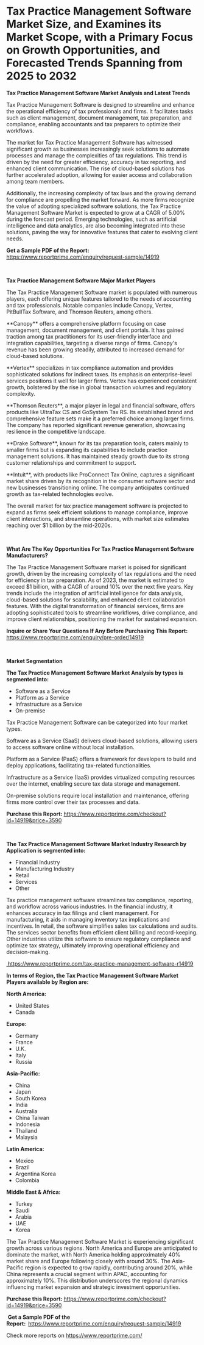 <p><h1>Tax Practice Management Software Market Size, and Examines its Market Scope, with a Primary Focus on Growth Opportunities, and Forecasted Trends Spanning from 2025 to 2032</h1></p><p><strong>Tax Practice Management Software Market Analysis and Latest Trends</strong></p>
<p><p>Tax Practice Management Software is designed to streamline and enhance the operational efficiency of tax professionals and firms. It facilitates tasks such as client management, document management, tax preparation, and compliance, enabling accountants and tax preparers to optimize their workflows. </p><p>The market for Tax Practice Management Software has witnessed significant growth as businesses increasingly seek solutions to automate processes and manage the complexities of tax regulations. This trend is driven by the need for greater efficiency, accuracy in tax reporting, and enhanced client communication. The rise of cloud-based solutions has further accelerated adoption, allowing for easier access and collaboration among team members.</p><p>Additionally, the increasing complexity of tax laws and the growing demand for compliance are propelling the market forward. As more firms recognize the value of adopting specialized software solutions, the Tax Practice Management Software Market is expected to grow at a CAGR of 5.00% during the forecast period. Emerging technologies, such as artificial intelligence and data analytics, are also becoming integrated into these solutions, paving the way for innovative features that cater to evolving client needs.</p></p>
<p><strong>Get a Sample PDF of the Report:&nbsp;</strong> <a href="https://www.reportprime.com/enquiry/request-sample/14919?utm_campaign=3029&utm_medium=2&utm_source=Github&utm_content=ia&utm_term=20032025&utm_id=tax-practice-management-software">https://www.reportprime.com/enquiry/request-sample/14919</a></p>
<p>&nbsp;</p>
<p><strong>Tax Practice Management Software Major Market Players</strong></p>
<p><p>The Tax Practice Management Software market is populated with numerous players, each offering unique features tailored to the needs of accounting and tax professionals. Notable companies include Canopy, Vertex, PitBullTax Software, and Thomson Reuters, among others.</p><p>**Canopy** offers a comprehensive platform focusing on case management, document management, and client portals. It has gained traction among tax practitioners for its user-friendly interface and integration capabilities, targeting a diverse range of firms. Canopy's revenue has been growing steadily, attributed to increased demand for cloud-based solutions.</p><p>**Vertex** specializes in tax compliance automation and provides sophisticated solutions for indirect taxes. Its emphasis on enterprise-level services positions it well for larger firms. Vertex has experienced consistent growth, bolstered by the rise in global transaction volumes and regulatory complexity.</p><p>**Thomson Reuters**, a major player in legal and financial software, offers products like UltraTax CS and GoSystem Tax RS. Its established brand and comprehensive feature sets make it a preferred choice among larger firms. The company has reported significant revenue generation, showcasing resilience in the competitive landscape.</p><p>**Drake Software**, known for its tax preparation tools, caters mainly to smaller firms but is expanding its capabilities to include practice management solutions. It has maintained steady growth due to its strong customer relationships and commitment to support.</p><p>**Intuit**, with products like ProConnect Tax Online, captures a significant market share driven by its recognition in the consumer software sector and new businesses transitioning online. The company anticipates continued growth as tax-related technologies evolve.</p><p>The overall market for tax practice management software is projected to expand as firms seek efficient solutions to manage compliance, improve client interactions, and streamline operations, with market size estimates reaching over $1 billion by the mid-2020s.</p></p>
<p>&nbsp;</p>
<p><strong>What Are The Key Opportunities For Tax Practice Management Software Manufacturers?</strong></p>
<p><p>The Tax Practice Management Software market is poised for significant growth, driven by the increasing complexity of tax regulations and the need for efficiency in tax preparation. As of 2023, the market is estimated to exceed $1 billion, with a CAGR of around 10% over the next five years. Key trends include the integration of artificial intelligence for data analysis, cloud-based solutions for scalability, and enhanced client collaboration features. With the digital transformation of financial services, firms are adopting sophisticated tools to streamline workflows, drive compliance, and improve client relationships, positioning the market for sustained expansion.</p></p>
<p><strong>Inquire or Share Your Questions If Any Before Purchasing This Report:</strong> <a href="https://www.reportprime.com/enquiry/pre-order/14919?utm_campaign=3029&utm_medium=2&utm_source=Github&utm_content=ia&utm_term=20032025&utm_id=tax-practice-management-software">https://www.reportprime.com/enquiry/pre-order/14919</a></p>
<p>&nbsp;</p>
<p><strong>Market Segmentation</strong></p>
<p><strong>The Tax Practice Management Software Market Analysis by types is segmented into:</strong></p>
<p><ul><li>Software as a Service</li><li>Platform as a Service</li><li>Infrastructure as a Service</li><li>On-premise</li></ul></p>
<p><p>Tax Practice Management Software can be categorized into four market types. </p><p>Software as a Service (SaaS) delivers cloud-based solutions, allowing users to access software online without local installation. </p><p>Platform as a Service (PaaS) offers a framework for developers to build and deploy applications, facilitating tax-related functionalities. </p><p>Infrastructure as a Service (IaaS) provides virtualized computing resources over the internet, enabling secure tax data storage and management.</p><p>On-premise solutions require local installation and maintenance, offering firms more control over their tax processes and data.</p></p>
<p><strong>Purchase this Report:&nbsp;</strong><a href="https://www.reportprime.com/checkout?id=14919&price=3590&utm_campaign=3029&utm_medium=2&utm_source=Github&utm_content=ia&utm_term=20032025&utm_id=tax-practice-management-software">https://www.reportprime.com/checkout?id=14919&price=3590</a></p>
<p>&nbsp;</p>
<p><strong>The Tax Practice Management Software Market Industry Research by Application is segmented into:</strong></p>
<p><ul><li>Financial Industry</li><li>Manufacturing Industry</li><li>Retail</li><li>Services</li><li>Other</li></ul></p>
<p><p>Tax practice management software streamlines tax compliance, reporting, and workflow across various industries. In the financial industry, it enhances accuracy in tax filings and client management. For manufacturing, it aids in managing inventory tax implications and incentives. In retail, the software simplifies sales tax calculations and audits. The services sector benefits from efficient client billing and record-keeping. Other industries utilize this software to ensure regulatory compliance and optimize tax strategy, ultimately improving operational efficiency and decision-making.</p></p>
<p><a href="https://www.reportprime.com/tax-practice-management-software-r14919?utm_campaign=3029&utm_medium=2&utm_source=Github&utm_content=ia&utm_term=20032025&utm_id=tax-practice-management-software">&nbsp;https://www.reportprime.com/tax-practice-management-software-r14919</a></p>
<p><strong>In terms of Region, the Tax Practice Management Software Market Players available by Region are:</strong></p>
<p>
    <p> <strong> North America: </strong>
        <ul>
            <li>United States</li>
            <li>Canada</li>
        </ul>
        </p> 
    <p> <strong> Europe: </strong>
        <ul>
            <li>Germany</li>
            <li>France</li>
            <li>U.K.</li>
            <li>Italy</li>
            <li>Russia</li>
        </ul>
        </p> 
    <p> <strong> Asia-Pacific: </strong>
        <ul>
            <li>China</li>
            <li>Japan</li>
            <li>South Korea</li>
            <li>India</li>
            <li>Australia</li>
            <li>China Taiwan</li>
            <li>Indonesia</li>
            <li>Thailand</li>
            <li>Malaysia</li>
        </ul>
        </p> 
    <p> <strong> Latin America: </strong>
        <ul>
            <li>Mexico</li>
            <li>Brazil</li>
            <li>Argentina Korea</li>
            <li>Colombia</li>
        </ul>
        </p> 
    <p> <strong> Middle East & Africa: </strong>
        <ul>
            <li>Turkey</li>
            <li>Saudi</li>
            <li>Arabia</li>
            <li>UAE</li>
            <li>Korea</li>
        </ul>
    </p>
    </p>
<p><p>The Tax Practice Management Software Market is experiencing significant growth across various regions. North America and Europe are anticipated to dominate the market, with North America holding approximately 40% market share and Europe following closely with around 30%. The Asia-Pacific region is expected to grow rapidly, contributing around 20%, while China represents a crucial segment within APAC, accounting for approximately 10%. This distribution underscores the regional dynamics influencing market expansion and strategic investment opportunities.</p></p>
<p><strong>Purchase this Report: </strong><a href="https://www.reportprime.com/checkout?id=14919&price=3590&utm_campaign=3029&utm_medium=2&utm_source=Github&utm_content=ia&utm_term=20032025&utm_id=tax-practice-management-software">https://www.reportprime.com/checkout?id=14919&price=3590</a></p>
<p>&nbsp;<strong>Get a Sample PDF of the Report:&nbsp;&nbsp;</strong><a href="https://www.reportprime.com/enquiry/request-sample/14919?utm_campaign=3029&utm_medium=2&utm_source=Github&utm_content=ia&utm_term=20032025&utm_id=tax-practice-management-software">https://www.reportprime.com/enquiry/request-sample/14919</a></p>
<p><strong></strong></p>
<p>Check more reports on <a href="https://www.reportprime.com/?utm_campaign=3029&utm_medium=2&utm_source=Github&utm_content=ia&utm_term=20032025&utm_id=tax-practice-management-software">https://www.reportprime.com/</a></p>